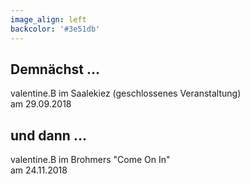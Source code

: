 ```yaml
---
image_align: left
backcolor: '#3e51db'
---
```


## **Demnächst …**

valentine.B im Saalekiez (geschlossenes Veranstaltung)<br>am 29.09.2018<br>

## **und dann …**

valentine.B im Brohmers "Come On In"<br>am 24.11.2018<br>
